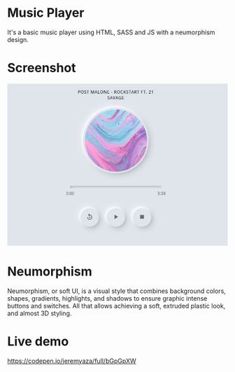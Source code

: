 # Music Player
It's a basic music player using HTML, SASS and JS with a neumorphism design.

# Screenshot
![Music Player](public/img/bg-github.jpg)

# Neumorphism
Neumorphism, or soft UI, is a visual 
style that combines background colors, 
shapes, gradients, highlights, and 
shadows to ensure graphic intense 
buttons and switches. All that allows 
achieving a soft, extruded plastic look, 
and almost 3D styling.

# Live demo
https://codepen.io/jeremyaza/full/bGpGpXW

